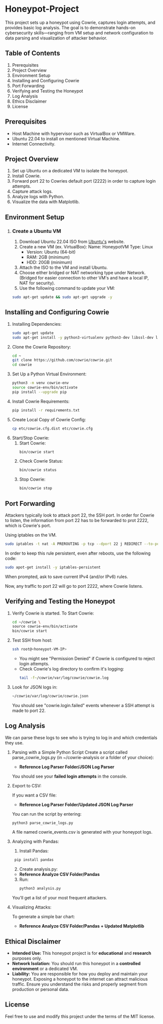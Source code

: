# Honeypot-Project
This project sets up a honeypot using Cowrie, captures login attempts, and provides basic log analysis. The goal is to demonstrate hands-on cybersecurity skills—ranging from VM setup and network configuration to data parsing and visualization of attacker behavior.

## **Table of Contents**

1. Prerequisites
2. Project Overview
3. Environment Setup
4. Installing and Configuring Cowrie
5. Port Forwarding
6. Verifying and Testing the Honeypot
7. Log Analysis
8. Ethics Disclaimer
9. License

## **Prerequisites**
- Host Machine with hypervisor such as VirtualBox or VMWare. 
- Ubuntu 22.04 to install on mentioned Virtual Machine. 
- Internet Connectivity.

## **Project Overview**
1. Set up Ubuntu on a dedicated VM to isolate the honeypot.
2. Install Cowrie.
3. Forward port 22 to Cowries default port (2222) in order to capture login attempts.
4. Capture attack logs.
5. Analyze logs with Python.
6. Visualize the data with Matplotlib.

## **Environment Setup**
1. ### Create a Ubuntu VM
     1. Download Ubuntu 22.04 ISO from [Ubuntu's](https://ubuntu.com/download/desktop) website.
     2. Create a new VM (ex. VirtualBox): 
        Name: HoneypotVM 
        Type: Linux 
        - Version: Ubuntu (64-bit) 
        - RAM: 2GB (minimum) 
        - HDD: 20GB (minimum)
   3. Attach the ISO to the VM and install Ubuntu.
   4. Choose either bridged or NAT networking type under Network. (Bridged for easier connection to other VM's and have a local IP, NAT for security).
   5. Use the following command to update your VM: 
   ```bash
   sudo apt-get update && sudo apt-get upgrade -y

## **Installing and Configuring Cowrie**

1. Installing Dependencies:
   ```bash
   sudo apt-get update
   sudo apt-get install -y python3-virtualenv python3-dev libssl-dev libffi-dev build-essential git
   
2. Clone the Cowrie Repository:
   ```bash
   cd ~ 
   git clone https://github.com/cowrie/cowrie.git
   cd cowrie
3. Set Up a Python Virtual Environment:
   ```bash
   python3 -m venv cowrie-env 
   source cowrie-env/bin/activate 
   pip install --upgrade pip
4. Install Cowrie Requirements:
   ```bash
   pip install -r requirements.txt
5. Create Local Copy of Cowrie Config:
   ```bash
   cp etc/cowrie.cfg.dist etc/cowrie.cfg
6. Start/Stop Cowrie:
   1. Start Cowrie:
      ```bash
      bin/cowrie start
   3. Check Cowrie Status:
      ```bash
      bin/cowrie status
   5. Stop Cowrie:
      ```bash
      bin/cowrie stop

## **Port Forwarding**

Attackers typically look to attack port 22, the SSH port. In order for Cowrie to listen, the information from port 22 has to be forwarded to prot 2222, which is Cowrie's port.

Using iptables on the VM. 
```bash
sudo iptables -t nat -A PREROUTING -p tcp --dport 22 j REDIRECT --to-port 2222
```
In order to keep this rule persistent, even after reboots, use the following code:
```bash
sudo apot-get install -y iptables-persistent
```
When prompted, ask to save current IPv4 (and/or IPv6) rules. 

Now, any traffic to port 22 will go to port 2222, where Cowrie listens.

## Verifying and Testing the Honeypot

1. Verify Cowrie is started.
   To Start Cowrie:
     ```bash
   cd ~/cowrie \
   source cowrie-env/bin/activate
   bin/cowrie start
     ```
2. Test SSH from host: 
     ```bash
   ssh root@<honeypot-VM-IP>
     ```
   - You might see "Permission Denied" if Cowrie is configured to reject login attempts.
   - Check Cowrie's log directory to confirm it's logging:
     ```bash
     tail -f~/cowrie/var/log/cowrie/cowrie.log

3. Look for JSON logs in:
   ```bash
   ~/cowrie/var/log/cowrie/cowrie.json
     ```
   You should see "cowrie.login.failed" events whenever a SSH attempt is made to port 22.

## Log Analysis

We can parse these logs to see who is trying to log in and which credentials they use.

1. Parsing with a Simple Python Script
   Create a script called parse_cowrie_logs.py (in ~/cowrie-analysis or a folder of your choice):

   - **Reference Log Parser Folder/JSON Log Parser** 
     
   You should see your **failed login attempts** in the console.

2. Export to CSV:

   If you want a CSV file:

   - **Reference Log Parser Folder/Updated JSON Log Parser**

   You can run the script by entering:
   ```bash
   python3 parse_cowrie_logs.py
     ```
   A file named cowrie_events.csv is generated with your honeypot logs.

3. Analyzing with Pandas:
   1. Install Pandas:
     ```bash
      pip install pandas
     ```
   2. Create analysis.py:
  
     - **Reference Analyze CSV Folder/Pandas**

   3. Run:
      ```bash
      python3 analysis.py
      ```

     You'll get a list of your most frequent attackers.

 5. Visualizing Attacks:

      To generate a simple bar chart:
     - **Reference Analyze CSV Folder/Pandas + Updated Matplotlib**

## Ethical Disclaimer
- **Intended Use:** This honeypot project is for **educational** and **research** purposes only.
- **Network Isolation:** You should run this honeypot in a **controlled environment** or a dedicated VM.
- **Liability:** You are responsible for how you deploy and maintain your honeypot. Exposing a honeypot to the internet can attract malicious traffic. Ensure you understand the risks and properly segment from production or personal data.

## License
Feel free to use and modify this project under the terms of the MIT license.

   
   



